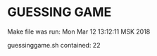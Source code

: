 # GUESSING GAME

Make file was run: 
Mon Mar 12 13:12:11 MSK 2018

guessinggame.sh contained: 
      22
